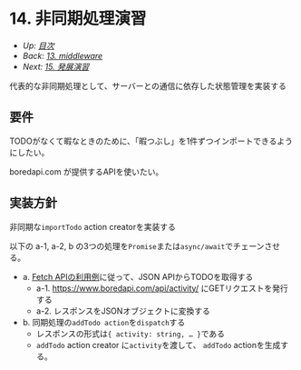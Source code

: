 # 14. 非同期処理演習

- *Up: [目次](../index.md)*
- *Back: [13. middleware](./13_middleware.md)*
- *Next: [15. 発展演習](./15_extra_exercise.md)*

代表的な非同期処理として、サーバーとの通信に依存した状態管理を実装する

## 要件

TODOがなくて暇なときのために、「暇つぶし」を1件ずつインポートできるようにしたい。

boredapi.com が提供するAPIを使いたい。

## 実装方針

非同期な`importTodo` action creatorを実装する

以下の a-1, a-2, b の3つの処理を`Promise`または`async/await`でチェーンさせる。

- a. [Fetch APIの利用例](https://developer.mozilla.org/en-US/docs/Web/API/Fetch_API/Using_Fetch#:~:text=http://example.com/movies.json)に従って、JSON APIからTODOを取得する
  - a-1. https://www.boredapi.com/api/activity/ にGETリクエストを発行する
  - a-2. レスポンスをJSONオブジェクトに変換する
- b. 同期処理の`addTodo action`を`dispatch`する
  - レスポンスの形式は`{ activity: string, … }`である
  - `addTodo` action creator に`activity`を渡して、 `addTodo` actionを生成する。
